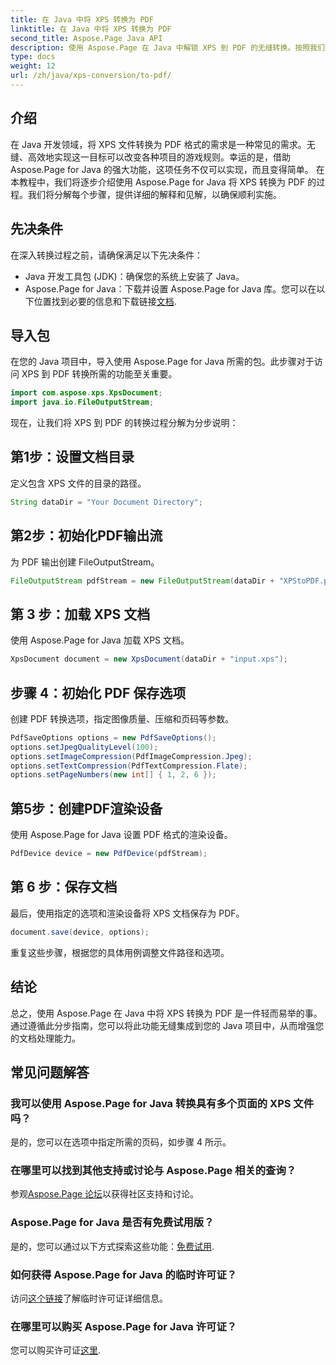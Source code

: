 ```yaml
---
title: 在 Java 中将 XPS 转换为 PDF
linktitle: 在 Java 中将 XPS 转换为 PDF
second_title: Aspose.Page Java API
description: 使用 Aspose.Page 在 Java 中解锁 XPS 到 PDF 的无缝转换。按照我们的分步指南进行高效、精确的文档处理。
type: docs
weight: 12
url: /zh/java/xps-conversion/to-pdf/
---
```

## 介绍
在 Java 开发领域，将 XPS 文件转换为 PDF 格式的需求是一种常见的需求。无缝、高效地实现这一目标可以改变各种项目的游戏规则。幸运的是，借助 Aspose.Page for Java 的强大功能，这项任务不仅可以实现，而且变得简单。
在本教程中，我们将逐步介绍使用 Aspose.Page for Java 将 XPS 转换为 PDF 的过程。我们将分解每个步骤，提供详细的解释和见解，以确保顺利实施。
## 先决条件
在深入转换过程之前，请确保满足以下先决条件：
- Java 开发工具包 (JDK)：确保您的系统上安装了 Java。
-  Aspose.Page for Java：下载并设置 Aspose.Page for Java 库。您可以在以下位置找到必要的信息和下载链接[文档](https://reference.aspose.com/page/java/).
## 导入包
在您的 Java 项目中，导入使用 Aspose.Page for Java 所需的包。此步骤对于访问 XPS 到 PDF 转换所需的功能至关重要。
```java
import com.aspose.xps.XpsDocument;
import java.io.FileOutputStream;
```
现在，让我们将 XPS 到 PDF 的转换过程分解为分步说明：
## 第1步：设置文档目录
定义包含 XPS 文件的目录的路径。
```java
String dataDir = "Your Document Directory";
```
## 第2步：初始化PDF输出流
为 PDF 输出创建 FileOutputStream。
```java
FileOutputStream pdfStream = new FileOutputStream(dataDir + "XPStoPDF.pdf");
```
## 第 3 步：加载 XPS 文档
使用 Aspose.Page for Java 加载 XPS 文档。
```java
XpsDocument document = new XpsDocument(dataDir + "input.xps");
```
## 步骤 4：初始化 PDF 保存选项
创建 PDF 转换选项，指定图像质量、压缩和页码等参数。
```java
PdfSaveOptions options = new PdfSaveOptions();
options.setJpegQualityLevel(100);
options.setImageCompression(PdfImageCompression.Jpeg);
options.setTextCompression(PdfTextCompression.Flate);
options.setPageNumbers(new int[] { 1, 2, 6 });
```
## 第5步：创建PDF渲染设备
使用 Aspose.Page for Java 设置 PDF 格式的渲染设备。
```java
PdfDevice device = new PdfDevice(pdfStream);
```
## 第 6 步：保存文档
最后，使用指定的选项和渲染设备将 XPS 文档保存为 PDF。
```java
document.save(device, options);
```
重复这些步骤，根据您的具体用例调整文件路径和选项。
## 结论
总之，使用 Aspose.Page 在 Java 中将 XPS 转换为 PDF 是一件轻而易举的事。通过遵循此分步指南，您可以将此功能无缝集成到您的 Java 项目中，从而增强您的文档处理能力。

## 常见问题解答
### 我可以使用 Aspose.Page for Java 转换具有多个页面的 XPS 文件吗？
是的，您可以在选项中指定所需的页码，如步骤 4 所示。
### 在哪里可以找到其他支持或讨论与 Aspose.Page 相关的查询？
参观[Aspose.Page 论坛](https://forum.aspose.com/c/page/39)以获得社区支持和讨论。
### Aspose.Page for Java 是否有免费试用版？
是的，您可以通过以下方式探索这些功能：[免费试用](https://releases.aspose.com/).
### 如何获得 Aspose.Page for Java 的临时许可证？
访问[这个链接](https://purchase.aspose.com/temporary-license/)了解临时许可证详细信息。
### 在哪里可以购买 Aspose.Page for Java 许可证？
您可以购买许可证[这里](https://purchase.aspose.com/buy).